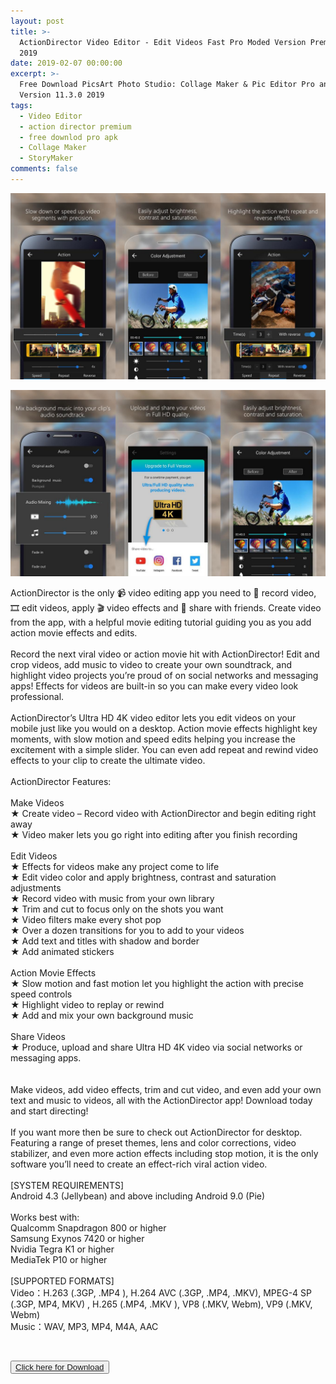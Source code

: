 ```yaml
---
layout: post
title: >-
  ActionDirector Video Editor - Edit Videos Fast Pro Moded Version Premium 3.1.1
  2019
date: 2019-02-07 00:00:00
excerpt: >-
  Free Download PicsArt Photo Studio: Collage Maker & Pic Editor Pro and Moded
  Version 11.3.0 2019
tags:
  - Video Editor
  - action director premium
  - free downlod pro apk
  - Collage Maker
  - StoryMaker
comments: false
---
```


![](/uploads/merge-from-ofoct-1-1.jpg)

![](/uploads/merge-from-ofoct-3.jpg)

ActionDirector is the only 📹 video editing app you need to 📸 record video, 🎞️ edit videos, apply 🎬 video effects and 📀 share with friends. Create video from the app, with a helpful movie editing tutorial guiding you as you add action movie effects and edits.<br><br>Record the next viral video or action movie hit with ActionDirector! Edit and crop videos, add music to video to create your own soundtrack, and highlight video projects you’re proud of on social networks and messaging apps! Effects for videos are built-in so you can make every video look professional. <br><br>ActionDirector’s Ultra HD 4K video editor lets you edit videos on your mobile just like you would on a desktop. Action movie effects highlight key moments, with slow motion and speed edits helping you increase the excitement with a simple slider. You can even add repeat and rewind video effects to your clip to create the ultimate video.<br><br>ActionDirector Features:<br><br>Make Videos<br>★ Create video – Record video with ActionDirector and begin editing right away<br>★ Video maker lets you go right into editing after you finish recording<br><br>Edit Videos<br>★ Effects for videos make any project come to life<br>★ Edit video color and apply brightness, contrast and saturation adjustments<br>★ Record video with music from your own library<br>★ Trim and cut to focus only on the shots you want<br>★ Video filters make every shot pop<br>★ Over a dozen transitions for you to add to your videos<br>★ Add text and titles with shadow and border<br>★ Add animated stickers<br><br>Action Movie Effects<br>★ Slow motion and fast motion let you highlight the action with precise speed controls<br>★ Highlight video to replay or rewind<br>★ Add and mix your own background music<br><br>Share Videos<br>★ Produce, upload and share Ultra HD 4K video via social networks or messaging apps.<br><br><br>Make videos, add video effects, trim and cut video, and even add your own text and music to videos, all with the ActionDirector app! Download today and start directing!<br><br>If you want more then be sure to check out ActionDirector for desktop. Featuring a range of preset themes, lens and color corrections, video stabilizer, and even more action effects including stop motion, it is the only software you’ll need to create an effect-rich viral action video.<br><br>[SYSTEM REQUIREMENTS]<br>Android 4.3 (Jellybean) and above including Android 9.0 (Pie)<br><br>Works best with:<br>Qualcomm Snapdragon 800 or higher<br>Samsung Exynos 7420 or higher<br>Nvidia Tegra K1 or higher<br>MediaTek P10 or higher<br><br>[SUPPORTED FORMATS]<br>Video：H.263 (.3GP, .MP4 ), H.264 AVC (.3GP, .MP4, .MKV), MPEG-4 SP (.3GP, MP4, MKV) , H.265 (.MP4, .MKV ), VP8 (.MKV, Webm), VP9 (.MKV, Webm)<br>Music：WAV, MP3, MP4, M4A, AAC

 

<button><a href="https://openload.co/f/u_oOcvX4g84"> Click here for Download </a></button>